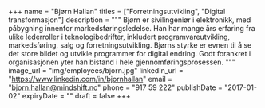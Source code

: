 +++
name = "Bjørn Hallan"
titles = ["Forretningsutvikling", "Digital transformasjon"]
description = """
Bjørn er sivilingeniør i elektronikk, med påbygning innenfor
markedsføringsledelse. Han har mange års erfaring fra ulike lederroller i
teknologibedrifter, inkludert programvareutvikling, markedsføring, salg og
forretningsutvikling. Bjørns styrke er evnen til å se det store bildet og
utvikle programmer for digital endring. Godt forankret i organisasjonen yter han
bistand i hele gjennomføringsprosessen.
"""
image_url = "img/employees/bjorn.jpg"
linkedIn_url = "https://www.linkedin.com/in/bjornhallan"
email = "bjorn.hallan@mindshift.no"
phone = "917 59 222"
publishDate = "2017-01-02"
expiryDate = ""
draft = false
+++

